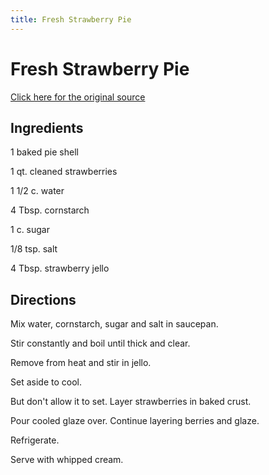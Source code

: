 ```yaml
---
title: Fresh Strawberry Pie
---
```


<head>
<meta charset="UTF-8">
</head>
<h1>Fresh Strawberry Pie</h1>
<a href="http://www.cookbooks.com/Recipe-Details.aspx?id=161321/">Click here for the original source</a>
<h2>Ingredients</h2>
<p></p>
<p>1 baked pie shell</p>
<p> </p>
<p>1 qt. cleaned strawberries</p>
<p> </p>
<p>1 1/2 c. water</p>
<p> </p>
<p>4 Tbsp. cornstarch</p>
<p> </p>
<p>1 c. sugar</p>
<p> </p>
<p>1/8 tsp. salt</p>
<p> </p>
<p>4 Tbsp. strawberry jello</p>
<p></p>
<h2>Directions</h2>

<p></p>
<p>Mix water, cornstarch, sugar and salt in saucepan.</p>
<p> </p>
<p>Stir constantly and boil until thick and clear.</p>
<p> </p>
<p>Remove from heat and stir in jello.</p>
<p> </p>
<p>Set aside to cool.</p>
<p> </p>
<p>But don't allow it to set. Layer strawberries in baked crust.</p>
<p> </p>
<p>Pour cooled glaze over. Continue layering berries and glaze.</p>
<p> </p>
<p>Refrigerate.</p>
<p> </p>
<p>Serve with whipped cream.</p>
<p></p>
